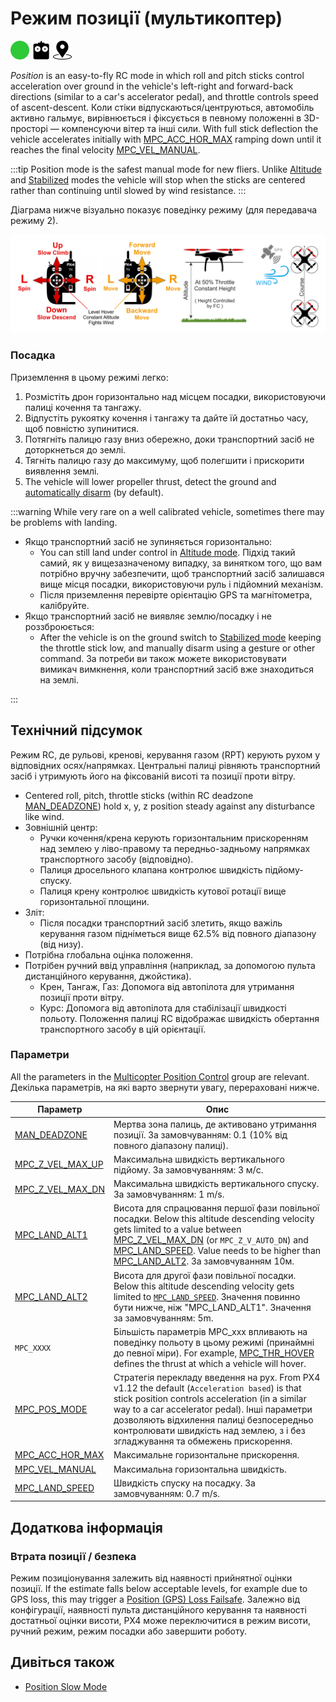 # Режим позиції (мультикоптер)

<img src="../../assets/site/difficulty_easy.png" title="Easy to fly" width="30px" />&nbsp;<img src="../../assets/site/remote_control.svg" title="Manual/Remote control required" width="30px" />&nbsp;<img src="../../assets/site/position_fixed.svg" title="Position fix required (e.g. GPS)" width="30px" />

_Position_ is an easy-to-fly RC mode in which roll and pitch sticks control acceleration over ground in the vehicle's left-right and forward-back directions (similar to a car's accelerator pedal), and throttle controls speed of ascent-descent.
Коли стіки відпускаються/центруються, автомобіль активно гальмує, вирівнюється і фіксується в певному положенні в 3D-просторі — компенсуючи вітер та інші сили.
With full stick deflection the vehicle accelerates initially with [MPC_ACC_HOR_MAX](#MPC_ACC_HOR_MAX) ramping down until it reaches the final velocity [MPC_VEL_MANUAL](#MPC_VEL_MANUAL).

:::tip
Position mode is the safest manual mode for new fliers.
Unlike [Altitude](../flight_modes_mc/altitude.md) and [Stabilized](../flight_modes_mc/manual_stabilized.md) modes the vehicle will stop when the sticks are centered rather than continuing until slowed by wind resistance.
:::

Діаграма нижче візуально показує поведінку режиму (для передавача режиму 2).

![MC Position Mode](../../assets/flight_modes/position_mc.png)

### Посадка

Приземлення в цьому режимі легко:

1. Розмістіть дрон горизонтально над місцем посадки, використовуючи палиці кочення та тангажу.
2. Відпустіть рукоятку кочення і тангажу та дайте їй достатньо часу, щоб повністю зупинитися.
3. Потягніть палицю газу вниз обережно, доки транспортний засіб не доторкнеться до землі.
4. Тягніть палицю газу до максимуму, щоб полегшити і прискорити виявлення землі.
5. The vehicle will lower propeller thrust, detect the ground and [automatically disarm](../advanced_config/prearm_arm_disarm.md#auto-disarming) (by default).

:::warning
While very rare on a well calibrated vehicle, sometimes there may be problems with landing.

- Якщо транспортний засіб не зупиняється горизонтально:
  - You can still land under control in [Altitude mode](../flight_modes_mc/altitude.md).
    Підхід такий самий, як у вищезазначеному випадку, за винятком того, що вам потрібно вручну забезпечити, щоб транспортний засіб залишався вище місця посадки, використовуючи руль і підйомний механізм.
  - Після приземлення перевірте орієнтацію GPS та магнітометра, калібруйте.
- Якщо транспортний засіб не виявляє землю/посадку і не роззброюється:
  - After the vehicle is on the ground switch to [Stabilized mode](../flight_modes_mc/manual_stabilized.md) keeping the throttle stick low, and manually disarm using a gesture or other command.
    За потреби ви також можете використовувати вимикач вимкнення, коли транспортний засіб вже знаходиться на землі.

:::

## Технічний підсумок

Режим RC, де рульові, кренові, керування газом (RPT) керують рухом у відповідних осях/напрямках.
Центральні палиці рівняють транспортний засіб і утримують його на фіксованій висоті та позиції проти вітру.

- Centered roll, pitch, throttle sticks (within RC deadzone [MAN_DEADZONE](#MAN_DEADZONE)) hold x, y, z position steady against any disturbance like wind.
- Зовнішній центр:
  - Ручки кочення/крена керують горизонтальним прискоренням над землею у ліво-правому та передньо-задньому напрямках транспортного засобу (відповідно).
  - Палиця дросельного клапана контролює швидкість підйому-спуску.
  - Палиця крену контролює швидкість кутової ротації вище горизонтальної площини.
- Зліт:
  - Після посадки транспортний засіб злетить, якщо важіль керування газом підніметься вище 62.5% від повного діапазону (від низу).
- Потрібна глобальна оцінка положення.
- Потрібен ручний ввід управління (наприклад, за допомогою пульта дистанційного керування, джойстика).
  - Крен, Тангаж, Газ: Допомога від автопілота для утримання позиції проти вітру.
  - Курс: Допомога від автопілота для стабілізації швидкості польоту.
    Положення палиці RC відображає швидкість обертання транспортного засобу в цій орієнтації.

### Параметри

All the parameters in the [Multicopter Position Control](../advanced_config/parameter_reference.md#multicopter-position-control) group are relevant. Декілька параметрів, на які варто звернути увагу, перераховані нижче.

| Параметр                                                                                                                                                                                        | Опис                                                                                                                                                                                                                                                                                                                                                                                                                                                                                                                                                                              |
| ----------------------------------------------------------------------------------------------------------------------------------------------------------------------------------------------- | --------------------------------------------------------------------------------------------------------------------------------------------------------------------------------------------------------------------------------------------------------------------------------------------------------------------------------------------------------------------------------------------------------------------------------------------------------------------------------------------------------------------------------------------------------------------------------- |
| <a id="MAN_DEADZONE"></a>[MAN_DEADZONE](../advanced_config/parameter_reference.md#MAN_DEADZONE)                                                                            | Мертва зона палиць, де активовано утримання позиції. За замовчуванням: 0.1 (10% від повного діапазону палиці).                                                                                                                                                                                                                                                                                                                                                                                 |
| <a id="MPC_Z_VEL_MAX_UP"></a>[MPC_Z_VEL_MAX_UP](../advanced_config/parameter_reference.md#MPC_Z_VEL_MAX_UP) | Максимальна швидкість вертикального підйому. За замовчуванням: 3 м/с.                                                                                                                                                                                                                                                                                                                                                                                                                                                             |
| <a id="MPC_Z_VEL_MAX_DN"></a>[MPC_Z_VEL_MAX_DN](../advanced_config/parameter_reference.md#MPC_Z_VEL_MAX_DN) | Максимальна швидкість вертикального спуску. За замовчуванням: 1 m/s.                                                                                                                                                                                                                                                                                                                                                                                                                                                              |
| <a id="MPC_LAND_ALT1"></a>[MPC_LAND_ALT1](../advanced_config/parameter_reference.md#MPC_LAND_ALT1)                                                    | Висота для спрацювання першої фази повільної посадки. Below this altitude descending velocity gets limited to a value between [MPC_Z_VEL_MAX_DN](#MPC_Z_VEL_MAX_DN) (or `MPC_Z_V_AUTO_DN`) and [MPC_LAND_SPEED](#MPC_LAND_SPEED). Value needs to be higher than [MPC_LAND_ALT2](#MPC_LAND_ALT2). За замовчуванням 10м. |
| <a id="MPC_LAND_ALT2"></a>[MPC_LAND_ALT2](../advanced_config/parameter_reference.md#MPC_LAND_ALT2)                                                    | Висота для другої фази повільної посадки. Below this altitude descending velocity gets limited to [`MPC_LAND_SPEED`](#MPC_LAND_SPEED). Значення повинно бути нижче, ніж "MPC_LAND_ALT1". Значення за замовчуванням: 5m.                                                                                                                                                                                                                                 |
| <a id="MPC_xxx"></a>`MPC_XXXX`                                                                                                                                                                  | Більшість параметрів MPC_xxx впливають на поведінку польоту в цьому режимі (принаймні до певної міри). For example, [MPC_THR_HOVER](../advanced_config/parameter_reference.md#MPC_THR_HOVER) defines the thrust at which a vehicle will hover.                                                                                                                                                                                                                  |
| <a id="MPC_POS_MODE"></a>[MPC_POS_MODE](../advanced_config/parameter_reference.md#MPC_POS_MODE)                                                       | Стратегія перекладу введення на рух. From PX4 v1.12 the default (`Acceleration based`) is that stick position controls acceleration (in a similar way to a car accelerator pedal). Інші параметри дозволяють відхилення палиці безпосередньо контролювати швидкість над землею, з і без згладжування та обмежень прискорення.                                                                                                                                               |
| <a id="MPC_ACC_HOR_MAX"></a>[MPC_ACC_HOR_MAX](../advanced_config/parameter_reference.md#MPC_ACC_HOR_MAX)                         | Максимальне горизонтальне прискорення.                                                                                                                                                                                                                                                                                                                                                                                                                                                                                                                            |
| <a id="MPC_VEL_MANUAL"></a>[MPC_VEL_MANUAL](../advanced_config/parameter_reference.md#MPC_VEL_MANUAL)                                                 | Максимальна горизонтальна швидкість.                                                                                                                                                                                                                                                                                                                                                                                                                                                                                                                              |
| <a id="MPC_LAND_SPEED"></a>[MPC_LAND_SPEED](../advanced_config/parameter_reference.md#MPC_LAND_SPEED)                                                 | Швидкість спуску на посадку. За замовчуванням: 0.7 m/s.                                                                                                                                                                                                                                                                                                                                                                                                                                                           |

## Додаткова інформація

### Втрата позиції / безпека

Режим позиціонування залежить від наявності прийнятної оцінки позиції.
If the estimate falls below acceptable levels, for example due to GPS loss, this may trigger a [Position (GPS) Loss Failsafe](../config/safety.md#position-gnss-loss-failsafe).
Залежно від конфігурації, наявності пульта дистанційного керування та наявності достатньої оцінки висоти, PX4 може переключитися в режим висоти, ручний режим, режим посадки або завершити роботу.

## Дивіться також

- [Position Slow Mode](../flight_modes_mc/position_slow.md)
